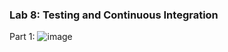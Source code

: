 ### Lab 8: Testing and Continuous Integration

Part 1:
![image](https://user-images.githubusercontent.com/86938356/159056681-c7626993-fcab-4ee0-a08c-3c8f9dab79b1.png)
